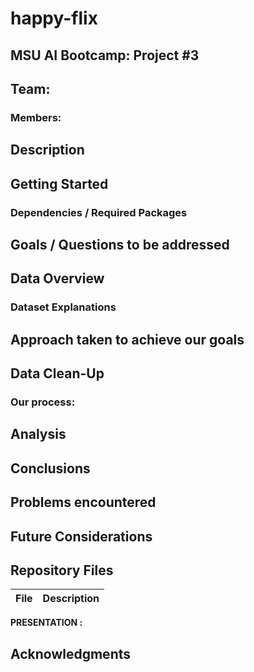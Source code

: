 # happy-flix

## MSU AI Bootcamp: Project #3

###
## Team:
### Members:


## Description


## Getting Started


### Dependencies / Required Packages


## Goals / Questions to be addressed




## **Data Overview**



### Dataset Explanations





## Approach taken to achieve our goals


## Data Clean-Up


### Our process:

## Analysis



## Conclusions



## Problems encountered


## Future Considerations



## Repository Files
| **File** | **Description** |
| --- | --- | 


**PRESENTATION :** 


## Acknowledgments